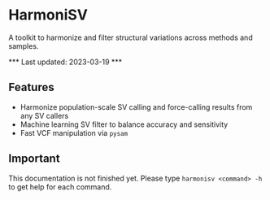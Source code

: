 # HarmoniSV

A toolkit to harmonize and filter structural variations across methods and samples.

*** Last updated: 2023-03-19 ***

## Features
- Harmonize population-scale SV calling and force-calling results from any SV callers
- Machine learning SV filter to balance accuracy and sensitivity
- Fast VCF manipulation via `pysam`

## Important
This documentation is not finished yet. Please type `harmonisv <command> -h` to get help for each command.

